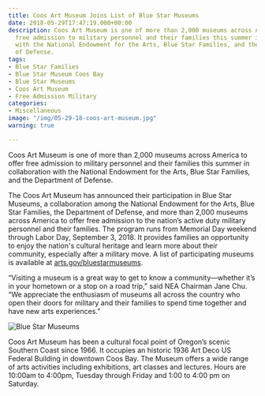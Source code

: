 ```yaml
---
title: Coos Art Museum Joins List of Blue Star Museums
date: 2018-05-29T17:47:19.000+00:00
description: Coos Art Museum is one of more than 2,000 museums across America to offer
  free admission to military personnel and their families this summer in collaboration
  with the National Endowment for the Arts, Blue Star Families, and the Department
  of Defense.
tags:
- Blue Star Families
- Blue Star Museum Coos Bay
- Blue Star Museums
- Coos Art Museum
- Free Admission Military
categories:
- Miscellaneous
image: "/img/05-29-18-coos-art-museum.jpg"
warning: true

---
```

Coos Art Museum is one of more than 2,000 museums across America to offer free admission to military personnel and their families this summer in collaboration with the National Endowment for the Arts, Blue Star Families, and the Department of Defense.

The Coos Art Museum has announced their participation in Blue Star Museums, a collaboration among the National Endowment for the Arts, Blue Star Families, the Department of Defense, and more than 2,000 museums across America to offer free admission to the nation’s active duty military personnel and their families. The program runs from Memorial Day weekend through Labor Day, September 3, 2018. It provides families an opportunity to enjoy the nation's cultural heritage and learn more about their community, especially after a military move. A list of participating museums is available at<span class="m_6388000029967042370Apple-converted-space"> </span><a href="http://arts.gov/bluestarmuseums" target="_blank" rel="noopener noreferrer" data-saferedirecturl="https://www.google.com/url?hl=en&amp;q=http://arts.gov/bluestarmuseums&amp;source=gmail&amp;ust=1527700471511000&amp;usg=AFQjCNE2trbz1wl6Gl-slrAt2ANMWFygqg">arts.gov/bluestarmuseums</a>.<span class="m_6388000029967042370Apple-converted-space"> </span>

“Visiting a museum is a great way to get to know a community—whether it’s in your hometown or a stop on a road trip,” said NEA Chairman Jane Chu. “We appreciate the enthusiasm of museums all across the country who open their doors for military and their families to spend time together and have new arts experiences.”

![Blue Star Museums](/img/2015-bms-logo-no-tagline-large-674x172.jpg)

Coos Art Museum has been a cultural focal point of Oregon’s scenic Southern Coast since 1966. It occupies an historic 1936 Art Deco US Federal Building in downtown Coos Bay. The Museum offers a wide range of arts activities including exhibitions, art classes and lectures. Hours are 10:00am to 4:00pm, Tuesday through Friday and 1:00 to 4:00 pm on Saturday.